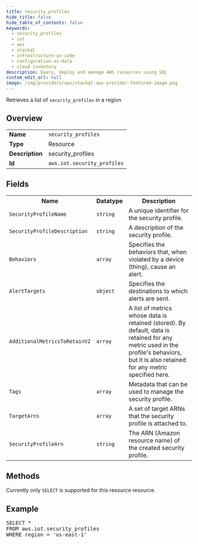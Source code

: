```yaml
---
title: security_profiles
hide_title: false
hide_table_of_contents: false
keywords:
  - security_profiles
  - iot
  - aws
  - stackql
  - infrastructure-as-code
  - configuration-as-data
  - cloud inventory
description: Query, deploy and manage AWS resources using SQL
custom_edit_url: null
image: /img/providers/aws/stackql-aws-provider-featured-image.png
---
```

Retrieves a list of <code>security_profiles</code> in a region

## Overview
<table><tbody>
<tr><td><b>Name</b></td><td><code>security_profiles</code></td></tr>
<tr><td><b>Type</b></td><td>Resource</td></tr>
<tr><td><b>Description</b></td><td>security_profiles</td></tr>
<tr><td><b>Id</b></td><td><code>aws.iot.security_profiles</code></td></tr>
</tbody></table>

## Fields
<table><tbody>
<tr><th>Name</th><th>Datatype</th><th>Description</th></tr>
<tr><td><code>SecurityProfileName</code></td><td><code>string</code></td><td>A unique identifier for the security profile.</td></tr>
<tr><td><code>SecurityProfileDescription</code></td><td><code>string</code></td><td>A description of the security profile.</td></tr>
<tr><td><code>Behaviors</code></td><td><code>array</code></td><td>Specifies the behaviors that, when violated by a device (thing), cause an alert.</td></tr>
<tr><td><code>AlertTargets</code></td><td><code>object</code></td><td>Specifies the destinations to which alerts are sent.</td></tr>
<tr><td><code>AdditionalMetricsToRetainV2</code></td><td><code>array</code></td><td>A list of metrics whose data is retained (stored). By default, data is retained for any metric used in the profile's behaviors, but it is also retained for any metric specified here.</td></tr>
<tr><td><code>Tags</code></td><td><code>array</code></td><td>Metadata that can be used to manage the security profile.</td></tr>
<tr><td><code>TargetArns</code></td><td><code>array</code></td><td>A set of target ARNs that the security profile is attached to.</td></tr>
<tr><td><code>SecurityProfileArn</code></td><td><code>string</code></td><td>The ARN (Amazon resource name) of the created security profile.</td></tr>

</tbody></table>

## Methods
Currently only <code>SELECT</code> is supported for this resource resource.

## Example
<pre>
SELECT * 
FROM aws.iot.security_profiles
WHERE region = 'us-east-1'
</pre>
